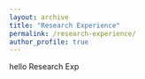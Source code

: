 ```yaml
---
layout: archive
title: "Research Experience"
permalink: /research-experience/
author_profile: true
---
```


hello Research Exp
